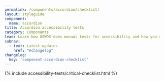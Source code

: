 ```yaml
---
permalink: /components/accordion/checklist/
layout: styleguide
component:
  name: accordion
title: Accordion accessibility tests
category: Components
lead: Learn how USWDS does manual tests for accessibility and how you should test for accessibility, too.
subnav:
  - text: Latest updates
    href: "#changelog"
changelog:
  key: 'component-accordion-checklist'
---
```


{% include accessibility-tests/critical-checklist.html %}

